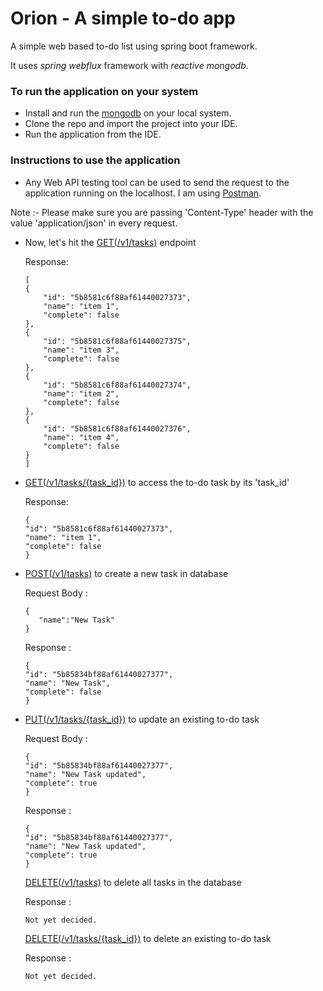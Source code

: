 # Orion - A simple to-do app
A simple web based to-do list using spring boot framework.

It uses _spring webflux_ framework with _reactive mongodb_.

### To run the application on your system

- Install and run the [mongodb](https://docs.mongodb.com/v3.2/tutorial/install-mongodb-on-windows/) on your local system.
- Clone the repo and import the project into your IDE.
- Run the application from the IDE.

### Instructions to use the application

- Any Web API testing tool can be used to send the request to the application running on the localhost. I am using [Postman](https://www.getpostman.com).

Note :- Please make sure you are passing 'Content-Type' header with the value 'application/json' in every request.

- Now, let's hit the [GET(/v1/tasks)](http://localhost:8080/v1/tasks) endpoint
    
    Response: 
    ```
    [
    {
        "id": "5b8581c6f88af61440027373",
        "name": "item 1",
        "complete": false
    },
    {
        "id": "5b8581c6f88af61440027375",
        "name": "item 3",
        "complete": false
    },
    {
        "id": "5b8581c6f88af61440027374",
        "name": "item 2",
        "complete": false
    },
    {
        "id": "5b8581c6f88af61440027376",
        "name": "item 4",
        "complete": false
    }
    ]
    ```
- [GET(/v1/tasks/{task_id})](http://localhost:8080/v1/tasks/5b8581c6f88af61440027373) to access the to-do task by its 'task_id'
    
    Response:
    ```
    {
    "id": "5b8581c6f88af61440027373",
    "name": "item 1",
    "complete": false
    }
    ```
- [POST(/v1/tasks)](http://localhost:8080/v1/tasks) to create a new task in database 
   
    Request Body :
    ```
    {
       "name":"New Task"
    }
    ```
    Response :
    ```
    {
    "id": "5b85834bf88af61440027377",
    "name": "New Task",
    "complete": false
    }
    ```
- [PUT(/v1/tasks/{task_id})](http://localhost:8080/v1/tasks/5b8581c6f88af61440027373) to update an existing to-do task
    
    Request Body :
    ```
    {
    "id": "5b85834bf88af61440027377",
    "name": "New Task updated",
    "complete": true
    }
    ```
    Response :
    ```
    {
    "id": "5b85834bf88af61440027377",
    "name": "New Task updated",
    "complete": true
    }
    ```
    
  [DELETE(/v1/tasks)](http://localhost:8080/v1/tasks) to delete all tasks in the database
    
    Response :
    ```
    Not yet decided.
    ```  

  [DELETE(/v1/tasks/{task_id})](http://localhost:8080/v1/tasks/5b8581c6f88af61440027373) to delete an existing to-do task
    
    Response :
    ```
    Not yet decided.
    ```  
